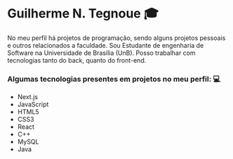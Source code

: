 # Guilherme N. Tegnoue :mortar_board:

No meu perfil há projetos de programação, sendo alguns projetos pessoais e outros relacionados a faculdade. Sou Estudante de engenharia de Software na Universidade de Brasília (UnB). Posso trabalhar com tecnologias tanto do back, quanto do front-end.

### Algumas tecnologias presentes em projetos no meu perfil: :computer:
* Next.js
* JavaScript
* HTML5
* CSS3
* React
* C++
* MySQL
* Java

